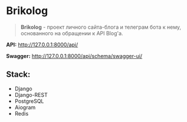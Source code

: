 # Brikolog
>**Brikolog** - проект личного сайта-блога и телеграм бота к нему, основанного на обращении к API Blog'a.

**API:** http://127.0.0.1:8000/api/

**Swagger:** http://127.0.0.1:8000/api/schema/swagger-ui/
## Stack:
- Django
- Django-REST
- PostgreSQL
- Aiogram
- Redis

